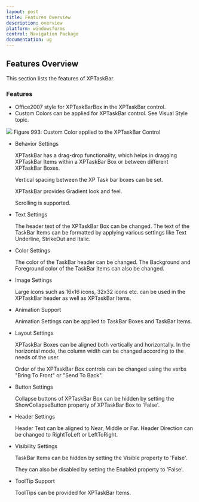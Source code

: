 ```yaml
---
layout: post
title: Features Overview
description: overview
platform: windowsforms
control: Navigation Package
documentation: ug
---
```

## Features Overview

This section lists the features of XPTaskBar.

### Features

* Office2007 style for XPTaskBarBox in the XPTaskBar control.
* Custom Colors can be applied for XPTaskBar control. See Visual Style topic.



 ![](Overview_images/Overview_img91.jpeg) 
Figure 993: Custom Color applied to the XPTaskBar Control

* Behavior Settings

   XPTaskBar has a drag-drop functionality, which helps in dragging XPTaskBar Items within a XPTaskBar Box or between different XPTaskBar Boxes. 

   Vertical spacing between the XP Task bar boxes can be set.

   XPTaskBar provides Gradient look and feel.

   Scrolling is supported.

* Text Settings

   The header text of the XPTaskBar Box can be changed. The text of the TaskBar Items can be formatted by applying various settings like Text Underline, StrikeOut and Italic.

* Color Settings

   The color of the TaskBar header can be changed. The Background and Foreground color of the TaskBar Items can also be changed.

* Image Settings

   Large icons such as 16x16 icons, 32x32 icons etc. can be used in the XPTaskBar header as well as XPTaskBar Items.

* Animation Support 

   Animation Settings can be applied to TaskBar Boxes and TaskBar Items.

* Layout Settings

   XPTaskBar Boxes can be aligned both vertically and horizontally. In the horizontal mode, the column width can be changed according to the needs of the user.

   Order of the XPTaskBar Box controls can be changed using the verbs "Bring To Front" or "Send To Back".                              

* Button Settings

   Collapse buttons of XPTaskBar Box can be hidden by setting the ShowCollapseButton property of XPTaskBar Box to 'False'.

* Header Settings

   Header Text can be aligned to Near, Middle or Far. Header Direction can be changed to RightToLeft or LeftToRight.

* Visibility Settings

   TaskBar Items can be hidden by setting the Visible property to 'False'.

   They can also be disabled by setting the Enabled property to 'False'.

* ToolTip Support

   ToolTips can be provided for XPTaskBar Items.
